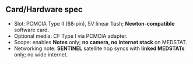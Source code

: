 ## Card/Hardware spec
- Slot: PCMCIA Type II (68‑pin), 5V linear flash; **Newton‑compatible** software card.
- Optional media: CF Type I via PCMCIA adapter.
- Scope: enables **Notes** only; **no camera, no internet stack** on MEDSTAT.
- Networking note: **SENTINEL** satellite hop syncs with **linked MEDSTATs** only; no wide internet.
